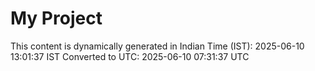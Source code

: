 # My Project

This content is dynamically generated in Indian Time (IST): 2025-06-10 13:01:37 IST
Converted to UTC: 2025-06-10 07:31:37 UTC
